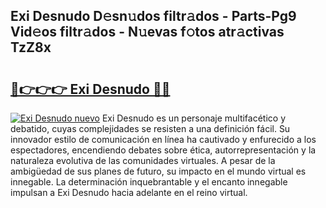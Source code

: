 ## Exi Desnudo D𝚎sn𝚞dos filtr𝚊dos - Parts-Pg9 Vid𝚎os filtr𝚊dos - N𝚞evas f𝚘tos atr𝚊ctivas TzZ8x

# <h2><a href="http://mb7axj.tromn.icu/?c=Exi+Desnudo">🔗👉👉👉 Exi Desnudo 🔗🔗</a></h2>

[![Exi Desnudo nuevo](https://i.imgur.com/pEAQMta.gif)](http://mb7axj.tromn.icu/?c=Exi+Desnudo)
Exi Desnudo es un personaje multifacético y debatido, cuyas complejidades se resisten a una definición fácil.  Su innovador estilo de comunicación en línea ha cautivado y enfurecido a los espectadores, encendiendo debates sobre ética, autorrepresentación y la naturaleza evolutiva de las comunidades virtuales. A pesar de la ambigüedad de sus planes de futuro, su impacto en el mundo virtual es innegable. La determinación inquebrantable y el encanto innegable impulsan a Exi Desnudo hacia adelante en el reino virtual.
